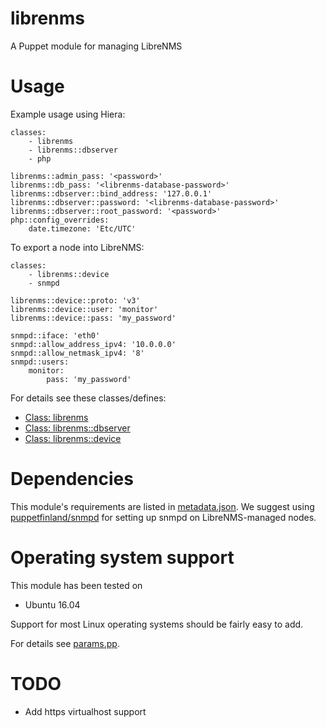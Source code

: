 # librenms

A Puppet module for managing LibreNMS

# Usage

Example usage using Hiera:

    classes:
        - librenms
        - librenms::dbserver
        - php
    
    librenms::admin_pass: '<password>'
    librenms::db_pass: '<librenms-database-password>'
    librenms::dbserver::bind_address: '127.0.0.1'
    librenms::dbserver::password: '<librenms-database-password>'
    librenms::dbserver::root_password: '<password>'
    php::config_overrides:
        date.timezone: 'Etc/UTC'

To export a node into LibreNMS:

    classes:
        - librenms::device
        - snmpd
    
    librenms::device::proto: 'v3'
    librenms::device::user: 'monitor'
    librenms::device::pass: 'my_password'
    
    snmpd::iface: 'eth0'
    snmpd::allow_address_ipv4: '10.0.0.0'
    snmpd::allow_netmask_ipv4: '8'
    snmpd::users:
        monitor:
            pass: 'my_password'

For details see these classes/defines:

* [Class: librenms](manifests/init.pp)
* [Class: librenms::dbserver](manifests/dbserver.pp)
* [Class: librenms::device](manifests/device.pp)

# Dependencies

This module's requirements are listed in [metadata.json](metadata.json). We 
suggest using [puppetfinland/snmpd](https://github.com/Puppet-Finland/snmpd) for 
setting up snmpd on LibreNMS-managed nodes.

# Operating system support

This module has been tested on

* Ubuntu 16.04

Support for most Linux operating systems should be fairly easy to add.

For details see [params.pp](manifests/params.pp).

# TODO

- Add https virtualhost support
